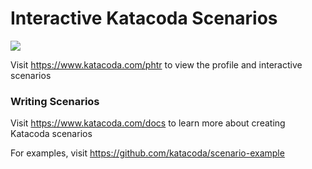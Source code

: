 # Interactive Katacoda Scenarios

[![](http://shields.katacoda.com/katacoda/phtr/count.svg)](https://www.katacoda.com/phtr "Get your profile on Katacoda.com")

Visit https://www.katacoda.com/phtr to view the profile and interactive scenarios

### Writing Scenarios
Visit https://www.katacoda.com/docs to learn more about creating Katacoda scenarios

For examples, visit https://github.com/katacoda/scenario-example
